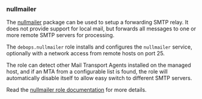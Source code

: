 ### nullmailer

The [nullmailer](http://untroubled.org/nullmailer/) package can be used
to setup a forwarding SMTP relay. It does not provide support for local
mail, but forwards all messages to one or more remote SMTP servers for
processing.

The `debops.nullmailer` role installs and configures the `nullmailer`
service, optionally with a network access from remote hosts on port 25.

The role can detect other Mail Transport Agents installed on the managed
host, and if an MTA from a configurable list is found, the role will
automatically disable itself to allow easy switch to different SMTP
servers.

Read the [nullmailer role documentation](https://docs.debops.org/en/stable-3.2/ansible/roles/nullmailer/) for more details.
